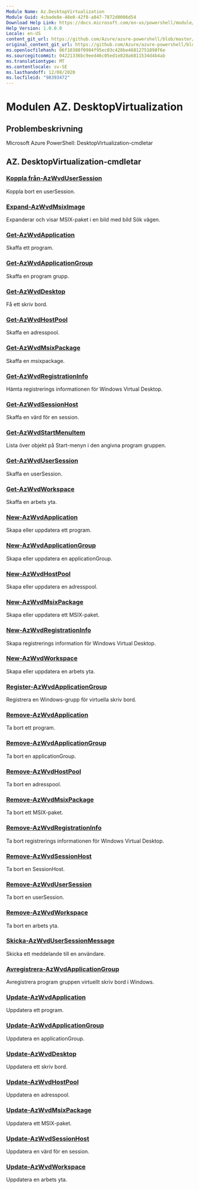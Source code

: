 ```yaml
---
Module Name: Az.DesktopVirtualization
Module Guid: 4cbade8e-48e0-42f8-a847-7872d0006d54
Download Help Link: https://docs.microsoft.com/en-us/powershell/module/az.desktopvirtualization
Help Version: 1.0.0.0
Locale: en-US
content_git_url: https://github.com/Azure/azure-powershell/blob/master/src/DesktopVirtualization/help/Az.DesktopVirtualization.md
original_content_git_url: https://github.com/Azure/azure-powershell/blob/master/src/DesktopVirtualization/help/Az.DesktopVirtualization.md
ms.openlocfilehash: 06f10388f0984f95ec03c428be46812751898f6e
ms.sourcegitcommit: 04221336bc9eed46c05ed1e828a6811534d4b4ab
ms.translationtype: MT
ms.contentlocale: sv-SE
ms.lasthandoff: 12/08/2020
ms.locfileid: "98393472"
---
```

# Modulen AZ. DesktopVirtualization
## Problembeskrivning
Microsoft Azure PowerShell: DesktopVirtualization-cmdletar

## AZ. DesktopVirtualization-cmdletar
### [Koppla från-AzWvdUserSession](Disconnect-AzWvdUserSession.md)
Koppla bort en userSession.

### [Expand-AzWvdMsixImage](Expand-AzWvdMsixImage.md)
Expanderar och visar MSIX-paket i en bild med bild Sök vägen.

### [Get-AzWvdApplication](Get-AzWvdApplication.md)
Skaffa ett program.

### [Get-AzWvdApplicationGroup](Get-AzWvdApplicationGroup.md)
Skaffa en program grupp.

### [Get-AzWvdDesktop](Get-AzWvdDesktop.md)
Få ett skriv bord.

### [Get-AzWvdHostPool](Get-AzWvdHostPool.md)
Skaffa en adresspool.

### [Get-AzWvdMsixPackage](Get-AzWvdMsixPackage.md)
Skaffa en msixpackage.

### [Get-AzWvdRegistrationInfo](Get-AzWvdRegistrationInfo.md)
Hämta registrerings informationen för Windows Virtual Desktop.

### [Get-AzWvdSessionHost](Get-AzWvdSessionHost.md)
Skaffa en värd för en session.

### [Get-AzWvdStartMenuItem](Get-AzWvdStartMenuItem.md)
Lista över objekt på Start-menyn i den angivna program gruppen.

### [Get-AzWvdUserSession](Get-AzWvdUserSession.md)
Skaffa en userSession.

### [Get-AzWvdWorkspace](Get-AzWvdWorkspace.md)
Skaffa en arbets yta.

### [New-AzWvdApplication](New-AzWvdApplication.md)
Skapa eller uppdatera ett program.

### [New-AzWvdApplicationGroup](New-AzWvdApplicationGroup.md)
Skapa eller uppdatera en applicationGroup.

### [New-AzWvdHostPool](New-AzWvdHostPool.md)
Skapa eller uppdatera en adresspool.

### [New-AzWvdMsixPackage](New-AzWvdMsixPackage.md)
Skapa eller uppdatera ett MSIX-paket.

### [New-AzWvdRegistrationInfo](New-AzWvdRegistrationInfo.md)
Skapa registrerings information för Windows Virtual Desktop.

### [New-AzWvdWorkspace](New-AzWvdWorkspace.md)
Skapa eller uppdatera en arbets yta.

### [Register-AzWvdApplicationGroup](Register-AzWvdApplicationGroup.md)
Registrera en Windows-grupp för virtuella skriv bord.

### [Remove-AzWvdApplication](Remove-AzWvdApplication.md)
Ta bort ett program.

### [Remove-AzWvdApplicationGroup](Remove-AzWvdApplicationGroup.md)
Ta bort en applicationGroup.

### [Remove-AzWvdHostPool](Remove-AzWvdHostPool.md)
Ta bort en adresspool.

### [Remove-AzWvdMsixPackage](Remove-AzWvdMsixPackage.md)
Ta bort ett MSIX-paket.

### [Remove-AzWvdRegistrationInfo](Remove-AzWvdRegistrationInfo.md)
Ta bort registrerings informationen för Windows Virtual Desktop.

### [Remove-AzWvdSessionHost](Remove-AzWvdSessionHost.md)
Ta bort en SessionHost.

### [Remove-AzWvdUserSession](Remove-AzWvdUserSession.md)
Ta bort en userSession.

### [Remove-AzWvdWorkspace](Remove-AzWvdWorkspace.md)
Ta bort en arbets yta.

### [Skicka-AzWvdUserSessionMessage](Send-AzWvdUserSessionMessage.md)
Skicka ett meddelande till en användare.

### [Avregistrera-AzWvdApplicationGroup](Unregister-AzWvdApplicationGroup.md)
Avregistrera program gruppen virtuellt skriv bord i Windows.

### [Update-AzWvdApplication](Update-AzWvdApplication.md)
Uppdatera ett program.

### [Update-AzWvdApplicationGroup](Update-AzWvdApplicationGroup.md)
Uppdatera en applicationGroup.

### [Update-AzWvdDesktop](Update-AzWvdDesktop.md)
Uppdatera ett skriv bord.

### [Update-AzWvdHostPool](Update-AzWvdHostPool.md)
Uppdatera en adresspool.

### [Update-AzWvdMsixPackage](Update-AzWvdMsixPackage.md)
Uppdatera ett MSIX-paket.

### [Update-AzWvdSessionHost](Update-AzWvdSessionHost.md)
Uppdatera en värd för en session.

### [Update-AzWvdWorkspace](Update-AzWvdWorkspace.md)
Uppdatera en arbets yta.

